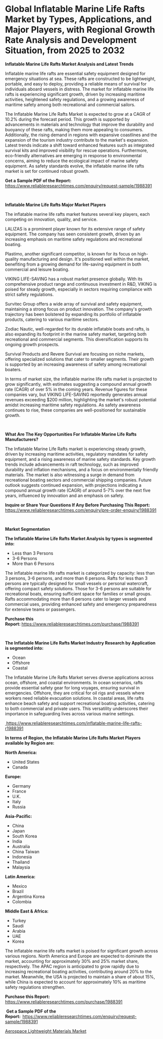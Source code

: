 <p><h1>Global Inflatable Marine Life Rafts Market by Types, Applications, and Major Players, with Regional Growth Rate Analysis and Development Situation, from 2025 to 2032</h1></p><p><strong>Inflatable Marine Life Rafts Market Analysis and Latest Trends</strong></p>
<p><p>Inflatable marine life rafts are essential safety equipment designed for emergency situations at sea. These rafts are constructed to be lightweight, portable, and easy to deploy, providing a reliable means of survival for individuals aboard vessels in distress. The market for inflatable marine life rafts is experiencing significant growth, driven by increasing maritime activities, heightened safety regulations, and a growing awareness of maritime safety among both recreational and commercial sailors. </p><p>The Inflatable Marine Life Rafts Market is expected to grow at a CAGR of 10.2% during the forecast period. This growth is supported by advancements in materials and technology that improve the durability and buoyancy of these rafts, making them more appealing to consumers. Additionally, the rising demand in regions with expansive coastlines and the expansion of the tourism industry contribute to the market's expansion. Latest trends indicate a shift toward enhanced features such as integrated survival kits and improved visibility for rescue operations. Furthermore, eco-friendly alternatives are emerging in response to environmental concerns, aiming to reduce the ecological impact of marine safety equipment. As safety standards evolve, the inflatable marine life rafts market is set for continued robust growth.</p></p>
<p><strong>Get a Sample PDF of the Report:&nbsp;</strong> <a href="https://www.reliableresearchtimes.com/enquiry/request-sample/1988391?utm_campaign=2719&utm_medium=2&utm_source=Github&utm_content=ia&utm_term=31032025&utm_id=inflatable-marine-life-rafts">https://www.reliableresearchtimes.com/enquiry/request-sample/1988391</a></p>
<p>&nbsp;</p>
<p><strong>Inflatable Marine Life Rafts Major Market Players</strong></p>
<p><p>The inflatable marine life rafts market features several key players, each competing on innovation, quality, and service. </p><p>LALIZAS is a prominent player known for its extensive range of safety equipment. The company has seen consistent growth, driven by an increasing emphasis on maritime safety regulations and recreational boating.</p><p>Plastimo, another significant competitor, is known for its focus on high-quality manufacturing and design. It's positioned well within the market, benefiting from a growing demand for life-saving equipment in both commercial and leisure boating.</p><p>VIKING LIFE-SAVING has a robust market presence globally. With its comprehensive product range and continuous investment in R&D, VIKING is poised for steady growth, especially in sectors requiring compliance with strict safety regulations.</p><p>Survitec Group offers a wide array of survival and safety equipment, maintaining a strong focus on product innovation. The company's growth trajectory has been bolstered by expanding its portfolio of inflatable products, catering to various maritime sectors.</p><p>Zodiac Nautic, well-regarded for its durable inflatable boats and rafts, is also expanding its footprint in the marine safety market, targeting both recreational and commercial segments. This diversification supports its ongoing growth prospects.</p><p>Survival Products and Revere Survival are focusing on niche markets, offering specialized solutions that cater to smaller segments. Their growth is supported by an increasing awareness of safety among recreational boaters.</p><p>In terms of market size, the inflatable marine life rafts market is projected to grow significantly, with estimates suggesting a compound annual growth rate (CAGR) of over 5% in the coming years. Revenue figures for these companies vary, but VIKING LIFE-SAVING reportedly generates annual revenues exceeding $200 million, highlighting the market's robust potential amidst increasing maritime safety regulations. As safety awareness continues to rise, these companies are well-positioned for sustainable growth.</p></p>
<p>&nbsp;</p>
<p><strong>What Are The Key Opportunities For Inflatable Marine Life Rafts Manufacturers?</strong></p>
<p><p>The Inflatable Marine Life Rafts market is experiencing steady growth, driven by increasing maritime activities, regulatory mandates for safety equipment, and a rising awareness of marine safety standards. Key growth trends include advancements in raft technology, such as improved durability and inflation mechanisms, and a focus on environmentally friendly materials. The market is also witnessing a surge in demand from recreational boating sectors and commercial shipping companies. Future outlook suggests continued expansion, with projections indicating a compound annual growth rate (CAGR) of around 5-7% over the next five years, influenced by innovation and an emphasis on safety.</p></p>
<p><strong>Inquire or Share Your Questions If Any Before Purchasing This Report:</strong> <a href="https://www.reliableresearchtimes.com/enquiry/pre-order-enquiry/1988391?utm_campaign=2719&utm_medium=2&utm_source=Github&utm_content=ia&utm_term=31032025&utm_id=inflatable-marine-life-rafts">https://www.reliableresearchtimes.com/enquiry/pre-order-enquiry/1988391</a></p>
<p>&nbsp;</p>
<p><strong>Market Segmentation</strong></p>
<p><strong>The Inflatable Marine Life Rafts Market Analysis by types is segmented into:</strong></p>
<p><ul><li>Less than 3 Persons</li><li>3-6 Persons</li><li>More than 6 Persons</li></ul></p>
<p><p>The inflatable marine life rafts market is categorized by capacity: less than 3 persons, 3-6 persons, and more than 6 persons. Rafts for less than 3 persons are typically designed for small vessels or personal watercraft, offering compact safety solutions. Those for 3-6 persons are suitable for recreational boats, ensuring sufficient space for families or small groups. Rafts accommodating more than 6 persons cater to larger vessels and commercial uses, providing enhanced safety and emergency preparedness for extensive teams or passengers.</p></p>
<p><strong>Purchase this Report:&nbsp;</strong><a href="https://www.reliableresearchtimes.com/purchase/1988391?utm_campaign=2719&utm_medium=2&utm_source=Github&utm_content=ia&utm_term=31032025&utm_id=inflatable-marine-life-rafts">https://www.reliableresearchtimes.com/purchase/1988391</a></p>
<p>&nbsp;</p>
<p><strong>The Inflatable Marine Life Rafts Market Industry Research by Application is segmented into:</strong></p>
<p><ul><li>Ocean</li><li>Offshore</li><li>Coastal</li></ul></p>
<p><p>The Inflatable Marine Life Rafts Market serves diverse applications across ocean, offshore, and coastal environments. In ocean scenarios, rafts provide essential safety gear for long voyages, ensuring survival in emergencies. Offshore, they are critical for oil rigs and vessels where workers need reliable evacuation solutions. In coastal areas, life rafts enhance beach safety and support recreational boating activities, catering to both commercial and private users. This versatility underscores their importance in safeguarding lives across various marine settings.</p></p>
<p><a href="https://www.reliableresearchtimes.com/inflatable-marine-life-rafts-r1988391?utm_campaign=2719&utm_medium=2&utm_source=Github&utm_content=ia&utm_term=31032025&utm_id=inflatable-marine-life-rafts">&nbsp;https://www.reliableresearchtimes.com/inflatable-marine-life-rafts-r1988391</a></p>
<p><strong>In terms of Region, the Inflatable Marine Life Rafts Market Players available by Region are:</strong></p>
<p>
    <p> <strong> North America: </strong>
        <ul>
            <li>United States</li>
            <li>Canada</li>
        </ul>
        </p> 
    <p> <strong> Europe: </strong>
        <ul>
            <li>Germany</li>
            <li>France</li>
            <li>U.K.</li>
            <li>Italy</li>
            <li>Russia</li>
        </ul>
        </p> 
    <p> <strong> Asia-Pacific: </strong>
        <ul>
            <li>China</li>
            <li>Japan</li>
            <li>South Korea</li>
            <li>India</li>
            <li>Australia</li>
            <li>China Taiwan</li>
            <li>Indonesia</li>
            <li>Thailand</li>
            <li>Malaysia</li>
        </ul>
        </p> 
    <p> <strong> Latin America: </strong>
        <ul>
            <li>Mexico</li>
            <li>Brazil</li>
            <li>Argentina Korea</li>
            <li>Colombia</li>
        </ul>
        </p> 
    <p> <strong> Middle East & Africa: </strong>
        <ul>
            <li>Turkey</li>
            <li>Saudi</li>
            <li>Arabia</li>
            <li>UAE</li>
            <li>Korea</li>
        </ul>
    </p>
    </p>
<p><p>The inflatable marine life rafts market is poised for significant growth across various regions. North America and Europe are expected to dominate the market, accounting for approximately 30% and 25% market share, respectively. The APAC region is anticipated to grow rapidly due to increasing recreational boating activities, contributing around 20% to the market. Meanwhile, the USA is projected to maintain a share of about 15%, while China is expected to account for approximately 10% as maritime safety regulations strengthen.</p></p>
<p><strong>Purchase this Report: </strong><a href="https://www.reliableresearchtimes.com/purchase/1988391?utm_campaign=2719&utm_medium=2&utm_source=Github&utm_content=ia&utm_term=31032025&utm_id=inflatable-marine-life-rafts">https://www.reliableresearchtimes.com/purchase/1988391</a></p>
<p>&nbsp;<strong>Get a Sample PDF of the Report:&nbsp;&nbsp;</strong><a href="https://www.reliableresearchtimes.com/enquiry/request-sample/1988391?utm_campaign=2719&utm_medium=2&utm_source=Github&utm_content=ia&utm_term=31032025&utm_id=inflatable-marine-life-rafts">https://www.reliableresearchtimes.com/enquiry/request-sample/1988391</a></p>
<p><strong></strong></p>
<p><p><a href="https://github.com/nafidurii/Market-Research-Report-List-1/blob/main/aerospace-lightweight-materials-market.md?utm_campaign=2719&utm_medium=2&utm_source=Github&utm_content=ia&utm_term=31032025&utm_id=inflatable-marine-life-rafts">Aerospace Lightweight Materials Market</a></p></p>